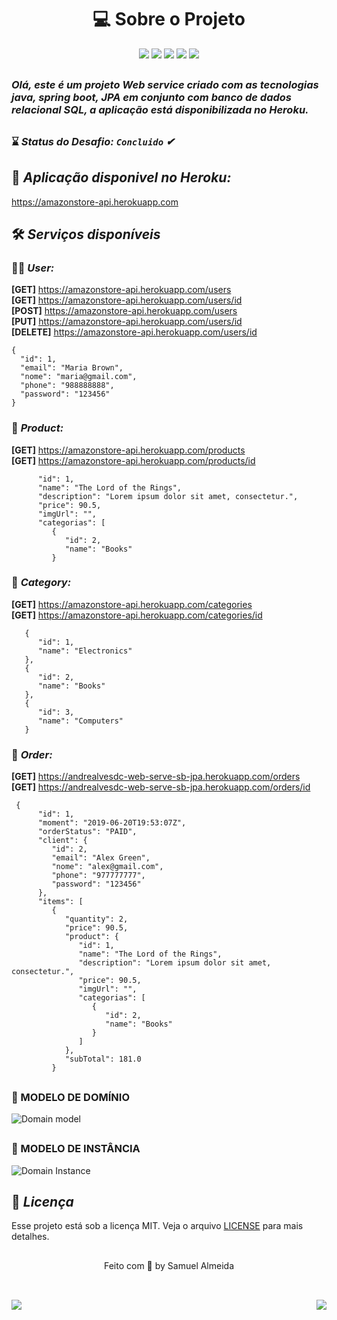 <h1 align="center"> 💻 Sobre o Projeto </h1> 

<div align="center" > 
    <img src="https://img.shields.io/badge/Java-ED8B00?style=for-the-badge&logo=java&logoColor=white"/>
    <img src="https://img.shields.io/badge/Spring-6DB33F?style=for-the-badge&logo=spring&logoColor=white"/>
    <img src="https://img.shields.io/badge/Insomnia-5849be?style=for-the-badge&logo=Insomnia&logoColor=white"/>
    <img src="https://img.shields.io/badge/Heroku-430098?style=for-the-badge&logo=heroku&logoColor=white"/>
    <img src="https://img.shields.io/badge/PostgreSQL-316192?style=for-the-badge&logo=postgresql&logoColor=white"/>
</div>

##

<h3><i>Olá, este é um projeto Web service criado com as tecnologias java, spring boot, JPA em conjunto com banco de dados relacional SQL, a aplicação está disponibilizada no Heroku.</i></h3>

##

### ⌛ <i>Status do Desafio: **`Concluido`** ✔</i>
 
##

## 🥇 <i>Aplicação disponivel no Heroku:</i>

https://amazonstore-api.herokuapp.com

## 🛠  <i>Serviços disponíveis</i> 

### 👨‍💻 <i>User:</i>

 **[GET]**  https://amazonstore-api.herokuapp.com/users
 <br>
 **[GET]**  https://amazonstore-api.herokuapp.com/users/id
 <br>
 **[POST]**  https://amazonstore-api.herokuapp.com/users
 <br>
 **[PUT]**  https://amazonstore-api.herokuapp.com/users/id
 <br>
 **[DELETE]** https://amazonstore-api.herokuapp.com/users/id

   ```
   {
     "id": 1,
     "email": "Maria Brown",
     "nome": "maria@gmail.com",
     "phone": "988888888",
     "password": "123456"
   }
   ``` 
   
### 🎁 <i>Product:</i>

 **[GET]**    https://amazonstore-api.herokuapp.com/products
 <br>
 **[GET]**    https://amazonstore-api.herokuapp.com/products/id

``` {
      "id": 1,
      "name": "The Lord of the Rings",
      "description": "Lorem ipsum dolor sit amet, consectetur.",
      "price": 90.5,
      "imgUrl": "",
      "categorias": [
         {
            "id": 2,
            "name": "Books"
         }
 ```

### 📌 <i>Category:</i>

 **[GET]**    https://amazonstore-api.herokuapp.com/categories
 <br>
 **[GET]**    https://amazonstore-api.herokuapp.com/categories/id

```
   {
      "id": 1,
      "name": "Electronics"
   },
   {
      "id": 2,
      "name": "Books"
   },
   {
      "id": 3,
      "name": "Computers"
   }
```

### 🛒 <i>Order:</i>

 **[GET]**    https://andrealvesdc-web-serve-sb-jpa.herokuapp.com/orders
 <br>
 **[GET]**    https://andrealvesdc-web-serve-sb-jpa.herokuapp.com/orders/id

```
 {
      "id": 1,
      "moment": "2019-06-20T19:53:07Z",
      "orderStatus": "PAID",
      "client": {
         "id": 2,
         "email": "Alex Green",
         "nome": "alex@gmail.com",
         "phone": "977777777",
         "password": "123456"
      },
      "items": [
         {
            "quantity": 2,
            "price": 90.5,
            "product": {
               "id": 1,
               "name": "The Lord of the Rings",
               "description": "Lorem ipsum dolor sit amet, consectetur.",
               "price": 90.5,
               "imgUrl": "",
               "categorias": [
                  {
                     "id": 2,
                     "name": "Books"
                  }
               ]
            },
            "subTotal": 181.0
         }
 ```
##
 
### 🎯 MODELO DE DOMÍNIO

![Domain model](https://user-images.githubusercontent.com/19534807/82755495-3ce71600-9daa-11ea-8641-d01bfcaf1720.png)

## 

### 🚀  MODELO DE INSTÂNCIA

![Domain Instance](https://user-images.githubusercontent.com/19534807/82755481-280a8280-9daa-11ea-9be0-44ce2affc36b.png)


## 📝 <i>Licença</i>

Esse projeto está sob a licença MIT.  Veja o arquivo <a href="https://github.com/samuelalmeida95/amazonStore-api/blob/master/LICENSE">LICENSE</a> para mais detalhes.

##

<p align="center">Feito com 💚 by Samuel Almeida</p>

## 

<br>

<div align="right">
    <img src="https://img.shields.io/badge/License-MIT-blue.svg"/>
    <img src="https://img.shields.io/badge/STATUS-CONCLUIDO-<#12EAEA>.svg" align="left"/>
</div>
